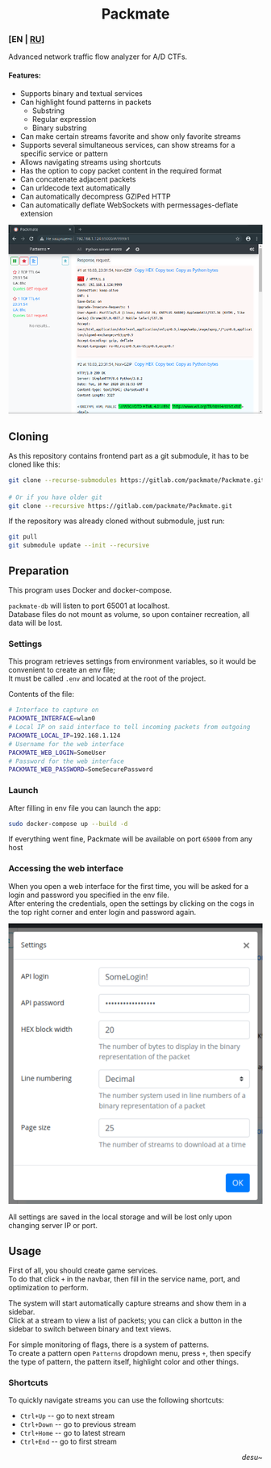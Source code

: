 <div align="center">

# Packmate
</div>

### [EN | [RU](README.md)]
Advanced network traffic flow analyzer for A/D CTFs.

#### Features:
* Supports binary and textual services
* Can highlight found patterns in packets
  * Substring
  * Regular expression
  * Binary substring
* Can make certain streams favorite and show only favorite streams
* Supports several simultaneous services, can show streams for a specific service or pattern
* Allows navigating streams using shortcuts
* Has the option to copy packet content in the required format
* Can concatenate adjacent packets
* Can urldecode text automatically
* Can automatically decompress GZIPed HTTP
* Can automatically deflate WebSockets with permessages-deflate extension

![Main window](screenshots/Screenshot.png)
## Cloning
As this repository contains frontend part as a git submodule, it has to be cloned like this:
```bash
git clone --recurse-submodules https://gitlab.com/packmate/Packmate.git

# Or if you have older git
git clone --recursive https://gitlab.com/packmate/Packmate.git
```

If the repository was already cloned without submodule, just run:
```bash
git pull
git submodule update --init --recursive
```

## Preparation
This program uses Docker and docker-compose.

`packmate-db` will listen to port 65001 at localhost.  
Database files do not mount as volume, so upon container recreation, all data will be lost.

### Settings
This program retrieves settings from environment variables, 
so it would be convenient to create an env file;  
It must be called `.env` and located at the root of the project.

Contents of the file:
```bash
# Interface to capture on
PACKMATE_INTERFACE=wlan0
# Local IP on said interface to tell incoming packets from outgoing
PACKMATE_LOCAL_IP=192.168.1.124
# Username for the web interface
PACKMATE_WEB_LOGIN=SomeUser
# Password for the web interface
PACKMATE_WEB_PASSWORD=SomeSecurePassword
```

### Launch
After filling in env file you can launch the app:
```bash
sudo docker-compose up --build -d
```

If everything went fine, Packmate will be available on port `65000` from any host

### Accessing the web interface
When you open a web interface for the first time, you will be asked for a login and password
you specified in the env file.  
After entering the credentials, open the settings by clicking on the cogs 
in the top right corner and enter login and password again.

![Settings](screenshots/Screenshot_Settings.png)

All settings are saved in the local storage and will be 
lost only upon changing server IP or port.

## Usage
First of all, you should create game services.  
To do that click `+` in the navbar, 
then fill in the service name, port, and optimization to perform.

The system will start automatically capture streams and show them in a sidebar.  
Click at a stream to view a list of packets;
you can click a button in the sidebar to switch between binary and text views.

For simple monitoring of flags, there is a system of patterns.  
To create a pattern open `Patterns` dropdown menu, press `+`, then 
specify the type of pattern, the pattern itself, highlight color and other things.

### Shortcuts
To quickly navigate streams you can use the following shortcuts:
* `Ctrl+Up` -- go to next stream
* `Ctrl+Down` -- go to previous stream
* `Ctrl+Home` -- go to latest stream
* `Ctrl+End` -- go to first stream

<div align="right">

*desu~*
</div>
